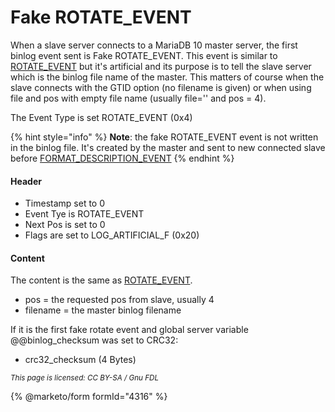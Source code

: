 
# Fake ROTATE_EVENT

When a slave server connects to a MariaDB 10 master server, the first binlog event sent is Fake ROTATE_EVENT.
This event is similar to [ROTATE_EVENT](rotate_event.md) but it's artificial and its purpose is to tell the slave server which is the binlog file name of the master.
This matters of course when the slave connects with the GTID option (no filename is given) or when using file and pos with empty file name (usually file='' and pos = 4).


The Event Type is set ROTATE_EVENT (0x4)


{% hint style="info" %}
**Note**: the fake ROTATE_EVENT event is not written in the binlog file. It's created by the master and sent to new connected slave before [FORMAT_DESCRIPTION_EVENT](format_description_event.md)
{% endhint %}


#### Header


* Timestamp set to 0
* Event Tye is ROTATE_EVENT
* Next Pos is set to 0
* Flags are set to LOG_ARTIFICIAL_F (0x20)


#### Content


The content is the same as [ROTATE_EVENT](rotate_event.md).


* pos = the requested pos from slave, usually 4
* filename = the master binlog filename


If it is the first fake rotate event and global server variable @@binlog_checksum was set to CRC32:


* crc32_checksum (4 Bytes)


<sub>_This page is licensed: CC BY-SA / Gnu FDL_</sub>


{% @marketo/form formId="4316" %}
